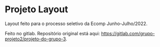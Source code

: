 # Projeto Layout 

Layout feito para o processo seletivo da Ecomp Junho-Julho/2022.

Feito no gitlab. Repositório original está aqui: https://gitlab.com/grupo-projeto2/projeto-do-grupo-3. 
